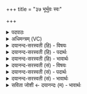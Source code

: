 +++
title = "३७ भूर्भुवः स्वः"

+++
<details><summary>पदपाठः</summary>

भूः। भुवः॑। स्व॒रिति॒ स्वः᳖। सु॒प्र॒जा इति॑ सुऽप्र॒जाः। प्र॒जाभि॒रिति॑ प्र॒ऽजाभिः॑। स्या॒म्। सु॒वीर॒ इति॑ सु॒ऽवीरः॑। वी॒रैः। सु॒पोष॒ इति॑ सु॒पोषः॑। पोषैः॑। नर्य॑। प्र॒जामिति॑ प्र॒ऽजाम्। मे॒। पा॒हि॒। शꣳस्य॑। प॒शून्। मे॒। पा॒हि॒। अथ॑र्य। पि॒तुम्। मे॒ पा॒हि॒। ३७।
</details>

<details><summary>अधिमन्त्रम् (VC)</summary>

- प्रजापतिर्ऋषिः
- वामदेव ऋषिः
- ब्राह्मी उष्णिक्,
- ऋषभः
</details>

<details><summary>दयानन्द-सरस्वती (हि) - विषयः</summary>

फिर उस जगदीश्वर की प्रार्थना किसलिये करनी चाहिये, इस विषय का उपदेश अगले मन्त्र में किया है ॥
</details>

<details><summary>दयानन्द-सरस्वती (हि) - पदार्थः</summary>

पदार्थान्वयभाषाः -  हे (नर्य) नीतियुक्त मनुष्यों पर कृपा करनेवाले परमेश्वर ! आप कृपा करके (मे) मेरी (प्रजाम्) पुत्र आदि प्रजा की (पाहि) रक्षा कीजिये वा (मे) मेरे (पशून्) गौ, घोड़े, हाथी आदि पशुओं की (पाहि) रक्षा कीजिये। हे (अथर्य) सन्देह रहित जगदीश्वर ! आप (मे) मेरे (पितुम्) अन्न की (पाहि) रक्षा कीजिये। हे (शंस्य) स्तुति करने योग्य ईश्वर ! आपकी कृपा से मैं (भूर्भुवः स्वः) जो प्रियस्वरूप प्राण, बल का हेतु उदान तथा सब चेष्टा आदि व्यवहारों का हेतु व्यान वायु है, उनके साथ युक्त होके (प्रजाभिः) अपने अनुकूल स्त्री, पुत्र, विद्या, धर्म, मित्र, भृत्य, पशु आदि पदार्थों के साथ (सुप्रजाः) उत्तम विद्या, धर्मयुक्त, प्रजासहित वा (वीरैः) शौर्य, धैर्य, विद्या, शत्रुओं के निवारण, प्रजा के पालन में कुशलों के साथ (सुवीरः) उत्तम शूरवीरयुक्त और (पोषैः) पुष्टिकारक पूर्ण विद्या से उत्पन्न हुए व्यवहारों के साथ (सुपोषः) उत्तम पुष्टि उत्पादन करनेवाला (स्याम्) नित्य होऊँ ॥३७॥
</details>

<details><summary>दयानन्द-सरस्वती (हि) - भावार्थः</summary>

भावार्थभाषाः -  मनुष्यों को ईश्वर की उपासना वा उस की आज्ञा के पालन का आश्रय लेकर उत्तम-उत्तम नियमों से वा उत्तम प्रजा, शूरता, पुष्टि आदि कारणों से प्रजा का पालन करके निरन्तर सुखों को सिद्ध करना चाहिये ॥३७॥
</details>

<details><summary>दयानन्द-सरस्वती (सं) - विषयः</summary>

पुनः स जगदीश्वरः किमर्थः प्रार्थनीय इत्युपदिश्यते ॥
</details>

<details><summary>दयानन्द-सरस्वती (सं) - पदार्थः</summary>

पदार्थान्वयभाषाः -  हे नर्य्य ! त्वं कृपया मे मम प्रजां पाहि मे मम पशून् पाहि। हे अथर्य्य ! मे मम पितुं पाहि। हे शंस्य ! जगदीश्वर ! भवत्कृपयाऽहं भूर्भुवः स्वः प्राणापानव्यानैर्युक्तः सन् प्रजाभिः सुप्रजा वीरैः सुवीरः पोषैः सह च सुपोषः स्यां नित्यं भवेयम् ॥३७॥
</details>

<details><summary>दयानन्द-सरस्वती (सं) - भावार्थः</summary>

भावार्थभाषाः -  मनुष्यैरीश्वरोपासनाज्ञापालनमाश्रित्य सुनियमैः पुरुषार्थेन श्रेष्ठप्रजावीरपुष्ट्यादिकारणैः प्रजापालनं कृत्वा नित्यं सुखं सम्पादनीयम् ॥३७॥
</details>

<details><summary>सविता जोशी ← दयानन्दः (म) - भावार्थः</summary>

भावार्थभाषाः -  माणसांनी ईश्वराची उपासना करावी व त्याच्या आज्ञेचे पालन करून उत्तम संताने निर्माण करावीत, शूर बनावे. पुष्टिकारक व्यवहाराने प्रजेचे पालन करावे व नित्य सुखी व्हावे.
</details>